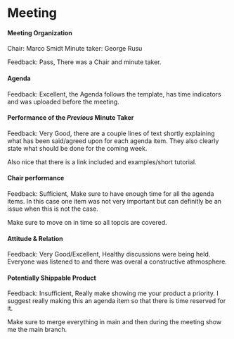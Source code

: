 # Meeting

#### Meeting Organization

Chair: Marco Smidt
Minute taker: George Rusu

Feedback: Pass, There was a Chair and minute taker.

#### Agenda 

Feedback: Excellent, the Agenda follows the template, has time indicators and was uploaded before the meeting.

#### Performance of the *Previous* Minute Taker

Feedback: Very Good, there are a couple lines of text shortly explaining what has been said/agreed upon for each agenda item. They also clearly state what should be done for the coming week.

Also nice that there is a link included and examples/short tutorial.

#### Chair performance

Feedback: Sufficient, Make sure to have enough time for all the agenda items. In this case one item was not very important but can definitly be an issue when this is not the case.

Make sure to move on in time so all topcis are covered.

#### Attitude & Relation

Feedback: Very Good/Excellent, Healthy discussions were being held. Everyone was listened to and there was overal a constructive athmosphere. 

#### Potentially Shippable Product

Feedback: Insufficient, Really make showing me your product a priority. I suggest really making this an agenda item so that there is time reserved for it.

Make sure to merge everything in main and then during the meeting show me the main branch.




